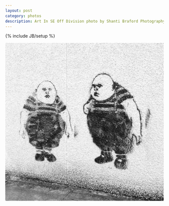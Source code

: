 ```yaml
---
layout: post
category: photos
description: Art In SE Off Division photo by Shanti Braford Photography
---
```

{% include JB/setup %}

<a href="/photos/art_fills_the_void/art_in_se_off_division.jpg" title="Art In SE Off Division"><img src="/photos/art_fills_the_void/art_in_se_off_division.jpg" alt="Art In SE Off Division" /></a>

